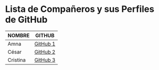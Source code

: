 # Lista de Compañeros y sus Perfiles de GitHub

| NOMBRE                 | GITHUB                         |
|------------------------|--------------------------------|
| Amna | [GitHub 1](https://github.com/amnaishaq) |
| César | [GitHub 2](https://github.com/CesarClase) |
| Cristina| [GitHub 3](https://github.com/Rivas-Dev) |

